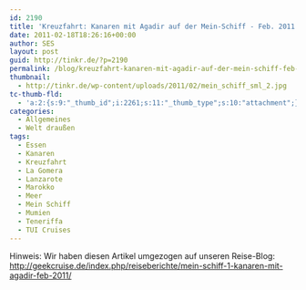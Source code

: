 ```yaml
---
id: 2190
title: 'Kreuzfahrt: Kanaren mit Agadir auf der Mein-Schiff - Feb. 2011'
date: 2011-02-18T18:26:16+00:00
author: SES
layout: post
guid: http://tinkr.de/?p=2190
permalink: /blog/kreuzfahrt-kanaren-mit-agadir-auf-der-mein-schiff-feb-2011/
thumbnail:
  - http://tinkr.de/wp-content/uploads/2011/02/mein_schiff_sml_2.jpg
tc-thumb-fld:
  - 'a:2:{s:9:"_thumb_id";i:2261;s:11:"_thumb_type";s:10:"attachment";}'
categories:
  - Allgemeines
  - Welt draußen
tags:
  - Essen
  - Kanaren
  - Kreuzfahrt
  - La Gomera
  - Lanzarote
  - Marokko
  - Meer
  - Mein Schiff
  - Mumien
  - Teneriffa
  - TUI Cruises
---
```

Hinweis: Wir haben diesen Artikel umgezogen auf unseren Reise-Blog: <http://geekcruise.de/index.php/reiseberichte/mein-schiff-1-kanaren-mit-agadir-feb-2011/>
